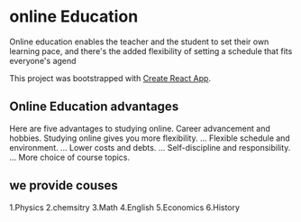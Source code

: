 # online Education

Online education enables the teacher and the student to set their own learning pace, and there's the added flexibility of setting a schedule that fits everyone's agend

This project was bootstrapped with [Create React App](https://boring-keller-73fbdd.netlify.app/services).

## Online Education advantages

Here are five advantages to studying online.
Career advancement and hobbies. Studying online gives you more flexibility. ...
Flexible schedule and environment. ...
Lower costs and debts. ...
Self-discipline and responsibility. ...
More choice of course topics.

## we provide couses

1.Physics
2.chemsitry
3.Math
4.English
5.Economics
6.History
